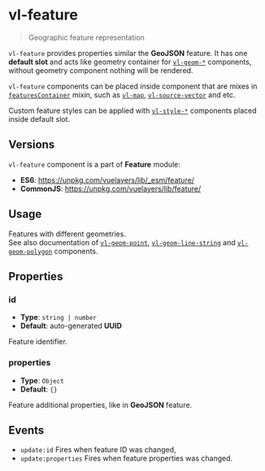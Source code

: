 # vl-feature

> Geographic feature representation

`vl-feature` provides properties similar the **GeoJSON** feature.  It has one 
**default slot** and acts like geometry container for [`vl-geom-*`](component/point-geom.md) 
components, without geometry component nothing will be rendered.

`vl-feature` components can be placed inside component that are mixes in 
[`featuresContainer`](mixin/features-container.md) mixin, such as [`vl-map`](component/map.md), 
[`vl-source-vector`](component/vector-source.md) and etc.

Custom feature styles can be applied with [`vl-style-*`](component/vl-style-circle.md) 
components placed inside default slot.

## Versions

`vl-feature` component is a part of **Feature** module:

* **ES6**: https://unpkg.com/vuelayers/lib/_esm/feature/
* **CommonJS**: https://unpkg.com/vuelayers/lib/feature/

## Usage

Features with different geometries.  
See also documentation of [`vl-geom-point`](component/point-geom.md), [`vl-geom-line-string`](component/line-string-geom.md) 
and [`vl-geom-polygon`](component/polygon-geom.md) components.

<vuep template="#usage-example"></vuep>

<script v-pre type="text/x-template" id="usage-example">
  <template>
    <vl-map :load-tiles-while-animating="true" :load-tiles-while-interacting="true" style="height: 400px">
        <vl-view :zoom.sync="zoom" :center.sync="center" :rotation.sync="rotation" projection="EPSG:4326"></vl-view>

        <vl-layer-tile id="osm">
            <vl-source-osm></vl-source-osm>
        </vl-layer-tile>

        <vl-feature id="point" :properties="{prop: 'value', prop2: 'value'}">
            <vl-geom-point :coordinates="[0, 0]"></vl-geom-point>
        </vl-feature>

        <vl-feature id="line-string" :properties="{prop: 'value', prop2: 'value'}">
            <vl-geom-line-string :coordinates="[[10, 10], [20, 20], [30, 10], [40, 20]]"></vl-geom-line-string>
        </vl-feature>

        <vl-feature id="polygon" :properties="{prop: 'value', prop2: 'value'}">
            <vl-geom-polygon :coordinates="[[[-10, -10], [-20, -20], [-30, -10], [-20, 0], [-10, -10]]]"></vl-geom-polygon>
        </vl-feature>
    </vl-map>
  </template>

  <script>
    export default {
      data () {
        return { 
          zoom: 2,
          center: [0, 0],
          rotation: 0,
        }
      },
    }
  </script>
</script>

## Properties

### id

- **Type**: `string | number`
- **Default**: auto-generated **UUID**

Feature identifier.

### properties

- **Type**: `Object`
- **Default**: `{}`

Feature additional properties, like in **GeoJSON** feature.

## Events

- `update:id` Fires when feature ID was changed,
- `update:properties` Fires when feature properties was changed.